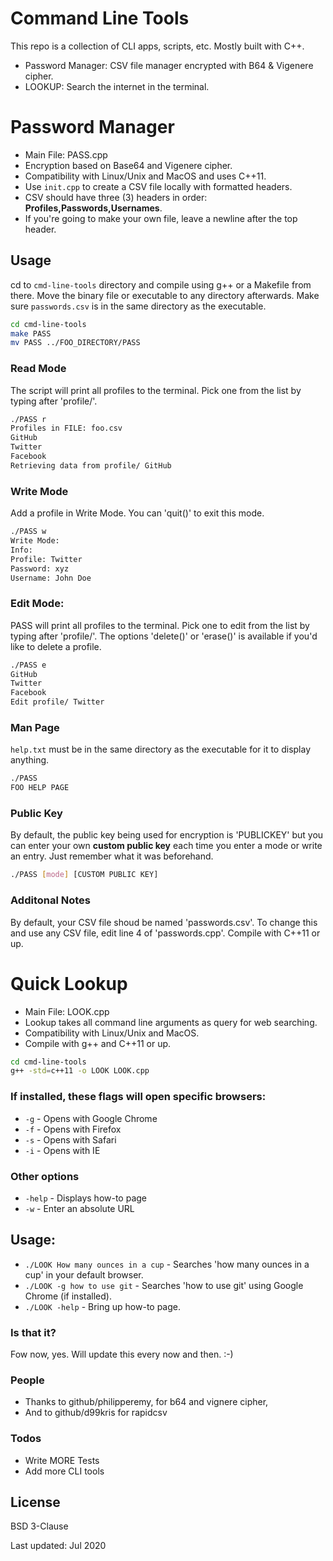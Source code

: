 # Command Line Tools

This repo is a collection of CLI apps, scripts, etc. Mostly built with C++.

- Password Manager: CSV file manager encrypted with B64 & Vigenere cipher.
- LOOKUP: Search the internet in the terminal.

# Password Manager

- Main File: PASS.cpp
- Encryption based on Base64 and Vigenere cipher.
- Compatibility with Linux/Unix and MacOS and uses C++11.
- Use `init.cpp` to create a CSV file locally with formatted headers.
- CSV should have three (3) headers in order: **Profiles,Passwords,Usernames**.
- If you're going to make your own file, leave a newline after the top header.

## Usage

cd to `cmd-line-tools` directory and compile using g++ or a Makefile from there.
Move the binary file or executable to any directory afterwards.
Make sure `passwords.csv` is in the same directory as the executable.

```sh
cd cmd-line-tools
make PASS
mv PASS ../FOO_DIRECTORY/PASS
```

### Read Mode

The script will print all profiles to the terminal. Pick one from the list by typing after 'profile/'.

```sh
./PASS r
Profiles in FILE: foo.csv
GitHub
Twitter
Facebook
Retrieving data from profile/ GitHub
```

### Write Mode

Add a profile in Write Mode. You can 'quit()' to exit this mode.

```sh
./PASS w
Write Mode:
Info:
Profile: Twitter
Password: xyz
Username: John Doe
```

### Edit Mode:

PASS will print all profiles to the terminal. Pick one to edit from the list by typing after 'profile/'.
The options 'delete()' or 'erase()' is available if you'd like to delete a profile.

```sh
./PASS e
GitHub
Twitter
Facebook
Edit profile/ Twitter
```

### Man Page

`help.txt` must be in the same directory as the executable for it to display anything.

```sh
./PASS
FOO HELP PAGE
```

### Public Key

By default, the public key being used for encryption is 'PUBLICKEY' but you can enter your own **custom public key** each time you enter a mode or write an entry. Just remember what it was beforehand.

```sh
./PASS [mode] [CUSTOM PUBLIC KEY]
```

### Additonal Notes

By default, your CSV file shoud be named 'passwords.csv'.
To change this and use any CSV file, edit line 4 of 'passwords.cpp'.
Compile with C++11 or up.

# Quick Lookup

- Main File: LOOK.cpp
- Lookup takes all command line arguments as query for web searching.
- Compatibility with Linux/Unix and MacOS.
- Compile with g++ and C++11 or up.

```sh
cd cmd-line-tools
g++ -std=c++11 -o LOOK LOOK.cpp
```

### If installed, these flags will open specific browsers:

- `-g` - Opens with Google Chrome
- `-f` - Opens with Firefox
- `-s` - Opens with Safari
- `-i` - Opens with IE

### Other options

- `-help` - Displays how-to page
- `-w` - Enter an absolute URL

## Usage:

- `./LOOK How many ounces in a cup` - Searches 'how many ounces in a cup' in your default browser.
- `./LOOK -g how to use git` - Searches 'how to use git' using Google Chrome (if installed).
- `./LOOK -help` - Bring up how-to page.

### Is that it?

Fow now, yes. Will update this every now and then. :-)

### People

- Thanks to github/philipperemy, for b64 and vignere cipher,
- And to github/d99kris for rapidcsv

### Todos

- Write MORE Tests
- Add more CLI tools

## License

BSD 3-Clause

Last updated: Jul 2020
